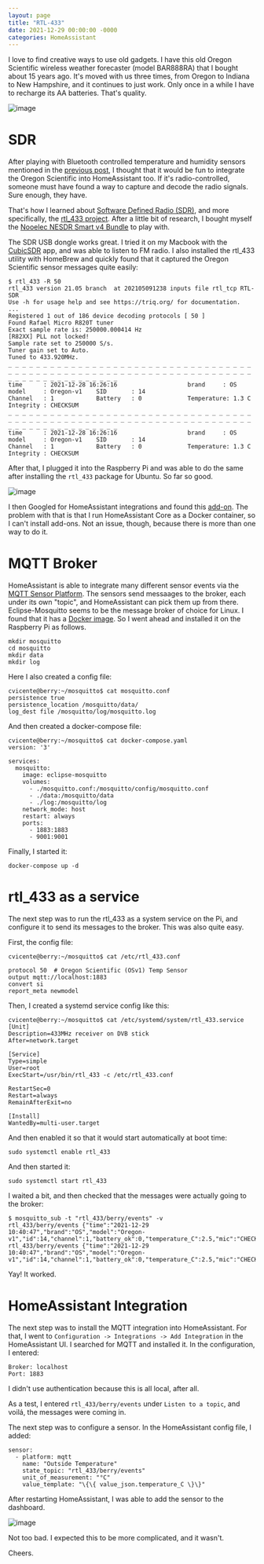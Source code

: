 ```yaml
---
layout: page
title: "RTL-433"
date: 2021-12-29 00:00:00 -0000
categories: HomeAssistant
---
```


I love to find creative ways to use old gadgets. I have this old Oregon Scientific wireless weather forecaster (model BAR888RA) that I bought about 15 years ago. It's moved with us three times, from Oregon to Indiana to New Hampshire, and it continues to just work. Only once in a while I have to recharge its AA batteries. That's quality.

![image](/images/os_panel.jpeg)

# SDR

After playing with Bluetooth controlled temperature and humidity sensors mentioned in the [previous post](https://cvicente.github.io/homeassistant/2021/09/24/ESP32.html), I thought that it would be fun to integrate
the Oregon Scientific into HomeAssistant too. If it's radio-controlled, someone must have found a way to capture and
decode the radio signals. Sure enough, they have.

That's how I learned about [Software Defined Radio (SDR)](https://en.wikipedia.org/wiki/Software-defined_radio), and more
specifically, the [rtl_433 project](https://github.com/merbanan/rtl_433). After a little bit of research, I bought myself the
[Nooelec NESDR Smart v4 Bundle](https://www.amazon.com/dp/B01GDN1T4S/ref=cm_sw_em_r_mt_dp_NK3RNE3XMYSKTB3JC17J) to play with.

The SDR USB dongle works great. I tried it on my Macbook with the [CubicSDR](https://cubicsdr.com/) app, and was able to listen to FM radio. I also installed the rtl_433 utility with HomeBrew and quickly found that it captured the Oregon Scientific sensor messages quite easily:

```
$ rtl_433 -R 50
rtl_433 version 21.05 branch  at 202105091238 inputs file rtl_tcp RTL-SDR
Use -h for usage help and see https://triq.org/ for documentation.
...
Registered 1 out of 186 device decoding protocols [ 50 ]
Found Rafael Micro R820T tuner
Exact sample rate is: 250000.000414 Hz
[R82XX] PLL not locked!
Sample rate set to 250000 S/s.
Tuner gain set to Auto.
Tuned to 433.920MHz.
_ _ _ _ _ _ _ _ _ _ _ _ _ _ _ _ _ _ _ _ _ _ _ _ _ _ _ _ _ _ _ _ _ _ _ _ _ _ _ _ _ _ _ _ _ _ _ _ _ _ _ _ _ _ _ _ _ _ _ _ _ _ _ _ _ _ _ _ _ _ _ _ _ _ _ _ _ _ _ _ _ _ _ _ _ _
time      : 2021-12-28 16:26:16                    brand     : OS
model     : Oregon-v1    SID       : 14
Channel   : 1            Battery   : 0             Temperature: 1.3 C        Integrity : CHECKSUM
_ _ _ _ _ _ _ _ _ _ _ _ _ _ _ _ _ _ _ _ _ _ _ _ _ _ _ _ _ _ _ _ _ _ _ _ _ _ _ _ _ _ _ _ _ _ _ _ _ _ _ _ _ _ _ _ _ _ _ _ _ _ _ _ _ _ _ _ _ _ _ _ _ _ _ _ _ _ _ _ _ _ _ _ _ _
time      : 2021-12-28 16:26:16                    brand     : OS
model     : Oregon-v1    SID       : 14
Channel   : 1            Battery   : 0             Temperature: 1.3 C        Integrity : CHECKSUM
```

After that, I plugged it into the Raspberry Pi and was able to do the same after installing the `rtl_433` package for Ubuntu. So far so good.

![image](/images/berry_sdr.png)

I then Googled for HomeAssistant integrations and found this [add-on](https://community.home-assistant.io/t/home-assistant-add-on-rtl-433-with-mqtt-auto-discovery/260665). The problem with that is that I run HomeAssistant Core as a Docker container, so I can't install add-ons. Not an issue, though, because there is more than one way to do it.

# MQTT Broker

HomeAssistant is able to integrate many different sensor events via the [MQTT Sensor Platform](https://www.home-assistant.io/integrations/sensor.mqtt/). The sensors send messaages to the broker, each under its own "topic", and HomeAssistant can pick them up from there. Eclipse-Mosquitto seems to be the message broker of choice for Linux. I found that it has a [Docker image](https://hub.docker.com/_/eclipse-mosquitto). So I went ahead and installed it on the Raspberry Pi as follows.

```
mkdir mosquitto
cd mosquitto
mkdir data
mkdir log
```

Here I also created a config file:

```
cvicente@berry:~/mosquitto$ cat mosquitto.conf
persistence true
persistence_location /mosquitto/data/
log_dest file /mosquitto/log/mosquitto.log
```

And then created a docker-compose file:

```
cvicente@berry:~/mosquitto$ cat docker-compose.yaml
version: '3'

services:
  mosquitto:
    image: eclipse-mosquitto
    volumes:
      - ./mosquitto.conf:/mosquitto/config/mosquitto.conf
      - ./data:/mosquitto/data
      - ./log:/mosquitto/log
    network_mode: host
    restart: always
    ports:
      - 1883:1883
      - 9001:9001
```

Finally, I started it:

```
docker-compose up -d
```

# rtl_433 as a service

The next step was to run the rtl_433 as a system service on the Pi, and configure it to send its messages to the broker. This was also quite easy.

First, the config file:

```
cvicente@berry:~/mosquitto$ cat /etc/rtl_433.conf

protocol 50  # Oregon Scientific (OSv1) Temp Sensor
output mqtt://localhost:1883
convert si
report_meta newmodel
```

Then, I created a systemd service config like this:

```
cvicente@berry:~/mosquitto$ cat /etc/systemd/system/rtl_433.service
[Unit]
Description=433MHz receiver on DVB stick
After=network.target

[Service]
Type=simple
User=root
ExecStart=/usr/bin/rtl_433 -c /etc/rtl_433.conf

RestartSec=0
Restart=always
RemainAfterExit=no

[Install]
WantedBy=multi-user.target
```

And then enabled it so that it would start automatically at boot time:

```
sudo systemctl enable rtl_433
```

And then started it:

```
sudo systemctl start rtl_433
```

I waited a bit, and then checked that the messages were actually going to the broker:

```
$ mosquitto_sub -t "rtl_433/berry/events" -v
rtl_433/berry/events {"time":"2021-12-29 10:40:47","brand":"OS","model":"Oregon-v1","id":14,"channel":1,"battery_ok":0,"temperature_C":2.5,"mic":"CHECKSUM"}
rtl_433/berry/events {"time":"2021-12-29 10:40:47","brand":"OS","model":"Oregon-v1","id":14,"channel":1,"battery_ok":0,"temperature_C":2.5,"mic":"CHECKSUM"}
```

Yay! It worked.

# HomeAssistant Integration

The next step was to install the MQTT integration into HomeAssistant. For that, I went to `Configuration -> Integrations -> Add Integration` in the HomeAssistant UI. I searched
for MQTT and installed it. In the configuration, I entered:

```
Broker: localhost
Port: 1883
```

I didn't use authentication because this is all local, after all.

As a test, I entered `rtl_433/berry/events` under `Listen to a topic`, and voilá, the messages were coming in.

The next step was to configure a sensor. In the HomeAssistant config file, I added:

```
sensor:
  - platform: mqtt
    name: "Outside Temperature"
    state_topic: "rtl_433/berry/events"
    unit_of_measurement: "°C"
    value_template: "\{\{ value_json.temperature_C \}\}"
```

After restarting HomeAssistant, I was able to add the sensor to the dashboard.

![image](/images/ha_dash_outside_temp.png)

Not too bad. I expected this to be more complicated, and it wasn't.

Cheers.
